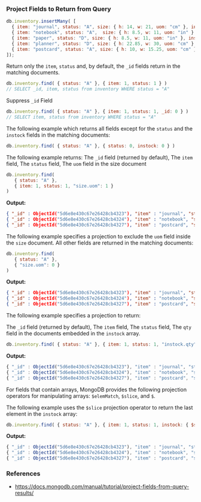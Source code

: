 
### Project Fields to Return from Query

```javascript
db.inventory.insertMany( [
  { item: "journal", status: "A", size: { h: 14, w: 21, uom: "cm" }, instock: [ { warehouse: "A", qty: 5 } ] },
  { item: "notebook", status: "A",  size: { h: 8.5, w: 11, uom: "in" }, instock: [ { warehouse: "C", qty: 5 } ] },
  { item: "paper", status: "D", size: { h: 8.5, w: 11, uom: "in" }, instock: [ { warehouse: "A", qty: 60 } ] },
  { item: "planner", status: "D", size: { h: 22.85, w: 30, uom: "cm" }, instock: [ { warehouse: "A", qty: 40 } ] },
  { item: "postcard", status: "A", size: { h: 10, w: 15.25, uom: "cm" }, instock: [ { warehouse: "B", qty: 15 }, { warehouse: "C", qty: 35 } ] }
]);
```
Return only the `item`, `status` and, by default, the `_id` fields return in the matching documents.
```javascript
db.inventory.find( { status: "A" }, { item: 1, status: 1 } )
// SELECT _id, item, status from inventory WHERE status = "A"
```
Suppress `_id` Field
```javascript
db.inventory.find( { status: "A" }, { item: 1, status: 1, _id: 0 } )
// SELECT item, status from inventory WHERE status = "A"
```
The following example which returns all fields except for the 
`status` and the `instock` fields in the matching documents:
```javascript
db.inventory.find( { status: "A" }, { status: 0, instock: 0 } )
```

The following example returns:
The `_id` field (returned by default), The `item` field, The `status` field, The `uom` field in the size document
```javascript
db.inventory.find(
   { status: "A" },
   { item: 1, status: 1, "size.uom": 1 }
)
```
**Output:**
```json
{ "_id" : ObjectId("5d6e8e430c67e26428cb4323"), "item" : "journal", "status" : "A", "size" : { "uom" : "cm" } }
{ "_id" : ObjectId("5d6e8e430c67e26428cb4324"), "item" : "notebook", "status" : "A", "size" : { "uom" : "in" } }
{ "_id" : ObjectId("5d6e8e430c67e26428cb4327"), "item" : "postcard", "status" : "A", "size" : { "uom" : "cm" } }
```
The following example specifies a projection to exclude the `uom` field inside the `size` document. 
All other fields are returned in the matching documents:
```javascript
db.inventory.find(
   { status: "A" },
   { "size.uom": 0 }
)
```
**Output:**
```json
{ "_id" : ObjectId("5d6e8e430c67e26428cb4323"), "item" : "journal", "status" : "A", "size" : { "h" : 14, "w" : 21 }, "instock" : [ { "warehouse" : "A", "qty" : 5 } ] }
{ "_id" : ObjectId("5d6e8e430c67e26428cb4324"), "item" : "notebook", "status" : "A", "size" : { "h" : 8.5, "w" : 11 }, "instock" : [ { "warehouse" : "C", "qty" : 5 } ] }
{ "_id" : ObjectId("5d6e8e430c67e26428cb4327"), "item" : "postcard", "status" : "A", "size" : { "h" : 10, "w" : 15.25 }, "instock" : [ { "warehouse" : "B", "qty" : 15 }, { "warehouse" : "C", "qty" : 35 } ] }
```

The following example specifies a projection to return:

The `_id` field (returned by default), The `item` field, The `status` field, 
The `qty` field in the documents embedded in the `instock` array.
```javascript
db.inventory.find( { status: "A" }, { item: 1, status: 1, "instock.qty": 1 } )
```
**Output:**
```javascript
{ "_id" : ObjectId("5d6e8e430c67e26428cb4323"), "item" : "journal", "status" : "A", "instock" : [ { "qty" : 5 } ] }
{ "_id" : ObjectId("5d6e8e430c67e26428cb4324"), "item" : "notebook", "status" : "A", "instock" : [ { "qty" : 5 } ] }
{ "_id" : ObjectId("5d6e8e430c67e26428cb4327"), "item" : "postcard", "status" : "A", "instock" : [ { "qty" : 15 }, { "qty" : 35 } ] }
```
For fields that contain arrays, MongoDB provides the following 
projection operators for manipulating arrays: `$elemMatch`, `$slice`, and `$`.

The following example uses the `$slice` projection operator to return the last element in the `instock` array:
```javascript
db.inventory.find( { status: "A" }, { item: 1, status: 1, instock: { $slice: -1 } } )
```
**Output:**
```javascript
{ "_id" : ObjectId("5d6e8e430c67e26428cb4323"), "item" : "journal", "status" : "A", "instock" : [ { "warehouse" : "A", "qty" : 5 } ] }
{ "_id" : ObjectId("5d6e8e430c67e26428cb4324"), "item" : "notebook", "status" : "A", "instock" : [ { "warehouse" : "C", "qty" : 5 } ] }
{ "_id" : ObjectId("5d6e8e430c67e26428cb4327"), "item" : "postcard", "status" : "A", "instock" : [ { "warehouse" : "C", "qty" : 35 } ] }
```
### References
- https://docs.mongodb.com/manual/tutorial/project-fields-from-query-results/